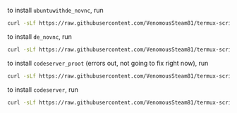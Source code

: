 to install `ubuntuwithde_novnc`, run 
```sh
curl -sLf https://raw.githubusercontent.com/VenomousSteam81/termux-scripts/main/ubuntuwithde_novnc.sh | bash
```

to install `de_novnc`, run
```sh
curl -sLf https://raw.githubusercontent.com/VenomousSteam81/termux-scripts/main/de_novnc.sh | bash
```

to install `codeserver_proot` (errors out, not going to fix right now), run
```sh
curl -sLf https://raw.githubusercontent.com/VenomousSteam81/termux-scripts/main/codeserver_proot.sh | bash
```

to install `codeserver`, run
```sh
curl -sLf https://raw.githubusercontent.com/VenomousSteam81/termux-scripts/main/codeserver.sh | bash
```
